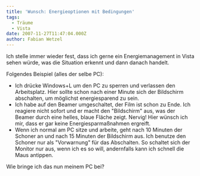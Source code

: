 ```yaml
---
title: 'Wunsch: Energieoptionen mit Bedingungen'
tags:
  - Träume
  - Vista
date: 2007-11-27T11:47:04.000Z
author: Fabian Wetzel
---
```


Ich stelle immer wieder fest, dass ich gerne ein Energiemanagement in Vista sehen würde, was die Situation erkennt und dann danach handelt.

Folgendes Beispiel (alles der selbe PC):

*   Ich drücke Windows+L um den PC zu sperren und verlassen den Arbeitsplatz. Hier sollte schon nach einer Minute sich der Bildschirm abschalten, um möglichst energiesparend zu sein.
*   Ich habe auf den Beamer umgeschaltet, der Film ist schon zu Ende. Ich reagiere nicht sofort und er macht den "Bildschirm" aus, was der Beamer durch eine helles, blaue Fläche zeigt. Nervig! Hier wünsch ich mir, dass er gar keine Energiesparmaßnahmen ergreift.
*   Wenn ich normal am PC sitze und arbeite, geht nach 10 Minuten der Schoner an und nach 15 Minuten der Bildschirm aus. Ich benutze den Schoner nur als "Vorwarnung" für das Abschalten. So schaltet sich der Monitor nur aus, wenn ich es so will, andernfalls kann ich schnell die Maus antippen.  

Wie bringe ich das nun meinem PC bei?


